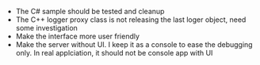 * The C# sample should be tested and cleanup
* The C++ logger proxy class is not releasing the last loger object, need some investigation
* Make the interface more user friendly 
* Make the server without UI. I keep it as a console to ease the debugging only. In real applciation, it should not be console app with UI
